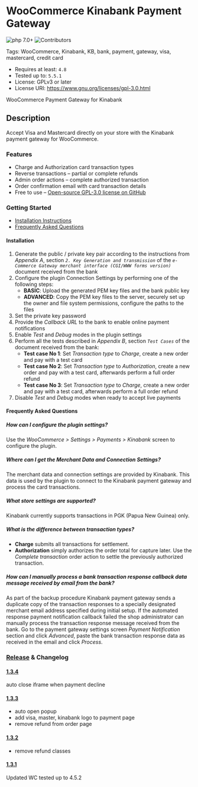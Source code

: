 # WooCommerce Kinabank Payment Gateway
 ![php 7.0+](https://img.shields.io/badge/php-7.0+-brightgreen.svg?style=flat&logo=php&labelColor=777BB4&logoColor=white&color=lightgrey) ![Contributors](https://img.shields.io/badge/Contributors-tkhconsult-brightgreen.svg?style=flat&logo=bitbucket&color=lightgrey)

Tags: WooCommerce, Kinabank, KB, bank, payment, gateway, visa, mastercard, credit card

* Requires at least: `4.8`
* Tested up to: `5.5.1`
* License: GPLv3 or later
* License URI: https://www.gnu.org/licenses/gpl-3.0.html

WooCommerce Payment Gateway for Kinabank

## Description

Accept Visa and Mastercard directly on your store with the Kinabank payment gateway for WooCommerce.

### Features 

* Charge and Authorization card transaction types
* Reverse transactions – partial or complete refunds
* Admin order actions – complete authorized transaction
* Order confirmation email with card transaction details
* Free to use – [Open-source GPL-3.0 license on GitHub](https://github.com/tkhconsult/kinawp)

### Getting Started

* [Installation Instructions](#installation)
* [Frequently Asked Questions](#frequently-asked-questions)

#### Installation

1. Generate the public / private key pair according to the instructions from *Appendix A*, section *`2. Key Generation and transmission`* of the *`e-Commerce Gateway merchant interface (CGI/WWW forms version)`* document received from the bank
2. Configure the plugin Connection Settings by performing one of the following steps:
    * **BASIC**: Upload the generated PEM key files and the bank public key
    * **ADVANCED**: Copy the PEM key files to the server, securely set up the owner and file system permissions, configure the paths to the files
3. Set the private key password
4. Provide the *Callback URL* to the bank to enable online payment notifications
5. Enable *Test* and *Debug* modes in the plugin settings
6. Perform all the tests described in *Appendix B*, section *`Test Cases`* of the document received from the bank:
    * **Test case No 1**: Set *Transaction type* to *Charge*, create a new order and pay with a test card
    * **Test case No 2**: Set *Transaction type* to *Authorization*, create a new order and pay with a test card, afterwards perform a full order refund
    * **Test case No 3**: Set *Transaction type* to *Charge*, create a new order and pay with a test card, afterwards perform a full order refund
7. Disable *Test* and *Debug* modes when ready to accept live payments

#### Frequently Asked Questions

##### How can I configure the plugin settings?

Use the *WooCommerce > Settings > Payments > Kinabank* screen to configure the plugin.

##### Where can I get the Merchant Data and Connection Settings?

The merchant data and connection settings are provided by Kinabank. This data is used by the plugin to connect to the Kinabank payment gateway and process the card transactions.

##### What store settings are supported?

Kinabank currently supports transactions in PGK (Papua New Guinea) only.

##### What is the difference between transaction types?

* **Charge** submits all transactions for settlement.
* **Authorization** simply authorizes the order total for capture later. Use the *Complete transaction* order action to settle the previously authorized transaction.

##### How can I manually process a bank transaction response callback data message received by email from the bank?

As part of the backup procedure Kinabank payment gateway sends a duplicate copy of the transaction responses to a specially designated merchant email address specified during initial setup.
If the automated response payment notification callback failed the shop administrator can manually process the transaction response message received from the bank.
Go to the payment gateway settings screen *Payment Notification* section and click *Advanced*, paste the bank transaction response data as received in the email and click *Process*.

### [Release](../../releases) & Changelog

#### [1.3.4](../../releases/tag/v1.3.4)
auto close iframe when payment decline

#### [1.3.3](../../releases/tag/v1.3.3)
- auto open popup
- add visa, master, kinabank logo to payment page
- remove refund from order page

#### [1.3.2](../../releases/tag/v1.3.2)
- remove refund classes

#### [1.3.1](../../releases/tag/v1.3.1)
Updated WC tested up to 4.5.2